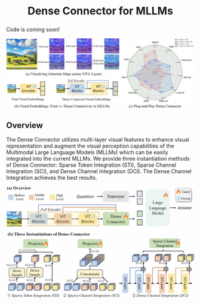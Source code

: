 <div align="center">

<h1> Dense Connector for MLLMs </h1>

<h5 align="center"> 
  
</h5>
</div>

Code is coming soon!

<div align=center>
<img width="795" alt="image" src="images/teaser.jpg">
</div>

## Overview

The Dense Connector utilizes multi-layer visual features to enhance visual representation and augment the visual perception capabilities of the Multimodal Large Language Models (MLLMs) which can be easily integrated into the current MLLMs. We provide three instantiation methods of Dense Connector: Sparse Token Integration (STI), Sparse Channel Integration (SCI), and Dense Channel Integration (DCI). The Dense Channel Integration achieves the best results.

<div align=center>
<img width="795" alt="image" src="images/main.jpg">
</div>
